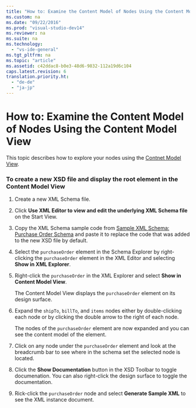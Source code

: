 ```yaml
---
title: "How to: Examine the Content Model of Nodes Using the Content Model View"
ms.custom: na
ms.date: "09/22/2016"
ms.prod: "visual-studio-dev14"
ms.reviewer: na
ms.suite: na
ms.technology: 
  - "vs-ide-general"
ms.tgt_pltfrm: na
ms.topic: "article"
ms.assetid: c42ddac8-b0e3-48d6-9832-112a19d6c104
caps.latest.revision: 6
translation.priority.ht: 
  - "de-de"
  - "ja-jp"
---
```

# How to: Examine the Content Model of Nodes Using the Content Model View
This topic describes how to explore your nodes using the [Contnet Model View](../VS_csharp/content-model-view.md).  
  
### To create a new XSD file and display the root element in the Content Model View  
  
1.  Create a new XML Schema file.  
  
2.  Click **Use XML Editor to view and edit the underlying XML Schema file** on the Start View.  
  
3.  Copy the XML Schema sample code from [Sample XML Schema: Purchase Order Schema](../VS_csharp/sample-xsd-file--purchase-order-schema.md) and paste it to replace the code that was added to the new XSD file by default.  
  
4.  Select the `purchaseOrder` element in the Schema Explorer by right-clicking the `purchaseOrder` element in the XML Editor and selecting **Show in XML Explorer**.  
  
5.  Right-click the `purchaseOrder` in the XML Explorer and select **Show in Content Model View**.  
  
     The Content Model View displays the `purchaseOrder` element on its design surface.  
  
6.  Expand the `shipTo`, `billTo`, and `items` nodes either by double-clicking each node or by clicking the double arrow to the right of each node.  
  
     The nodes of the `purchaseOrder` element are now expanded and you can see the content model of the element.  
  
7.  Click on any node under the `purchaseOrder` element and look at the breadcrumb bar to see where in the schema set the selected node is located.  
  
8.  Click the **Show Documentation** button in the XSD Toolbar to toggle documenation. You can also right-click the design surface to toggle the documentation.  
  
9. Rick-click the `purchaseOrder` node and select **Generate Sample XML** to see the XML instance document.